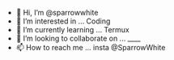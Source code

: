- 👋 Hi, I’m @sparrowwhite
- 👀 I’m interested in ... Coding
- 🌱 I’m currently learning ... Termux
- 💞️ I’m looking to collaborate on ... ____
- 📫 How to reach me ... insta @SparrowWhite

<!---
sparrowwhite/sparrowwhite is a ✨ special ✨ repository because its `README.md` (this file) appears on your GitHub profile.
You can click the Preview link to take a look at your changes.
--->
